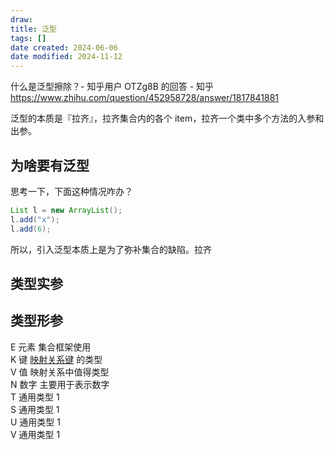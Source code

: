 ```yaml
---
draw:
title: 泛型
tags: []
date created: 2024-06-06
date modified: 2024-11-12
---
```


什么是泛型擦除？- 知乎用户 OTZg8B 的回答 - 知乎  
https://www.zhihu.com/question/452958728/answer/1817841881

泛型的本质是『拉齐』，拉齐集合内的各个 item，拉齐一个类中多个方法的入参和出参。

<!-- more -->

## 为啥要有泛型

思考一下，下面这种情况咋办？

```java
List l = new ArrayList();  
l.add("x");  
l.add(6);
```

所以，引入泛型本质上是为了弥补集合的缺陷。拉齐

## 类型实参

## 类型形参

E 元素 集合框架使用  
K 键 [映射关系键](https://www.zhihu.com/search?q=%E6%98%A0%E5%B0%84%E5%85%B3%E7%B3%BB%E9%94%AE&search_source=Entity&hybrid_search_source=Entity&hybrid_search_extra=%7B%22sourceType%22%3A%22article%22%2C%22sourceId%22%3A%22272627510%22%7D) 的类型  
V 值 映射关系中值得类型  
N 数字 主要用于表示数字  
T 通用类型 1  
S 通用类型 1  
U 通用类型 1  
V 通用类型 1
